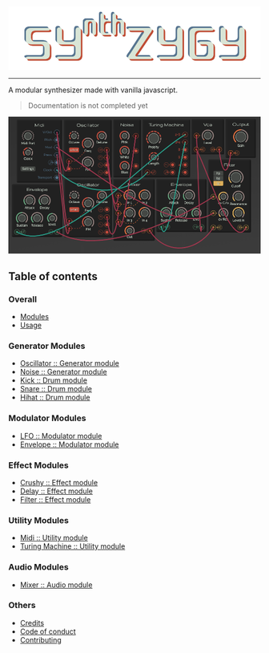 <!-- markdownlint-disable MD041 -->
![Logo](./images/logo.png)
<!-- markdownlint-enable MD041 -->

---

A modular synthesizer made with vanilla javascript.

> Documentation is not completed yet

![Overview](./images/overview.png)

## Table of contents

### Overall

* [Modules](./modules.md)
* [Usage](./usage.md)

### Generator Modules

* [Oscillator :: Generator module](./generators/oscillator.md)
* [Noise :: Generator module](./generators/noise.md)
* [Kick :: Drum module](./generators/kick.md)
* [Snare :: Drum module](./generators/snare.md)
* [Hihat :: Drum module](./generators/hihat.md)

### Modulator Modules

* [LFO :: Modulator module](./modulators/lfo.md)
* [Envelope :: Modulator module](./modulators/envelope.md)

### Effect Modules

* [Crushy :: Effect module](./modulators/bitcrush.md)
* [Delay :: Effect module](./modulators/delay.md)
* [Filter :: Effect module](./modulators/filter.md)

### Utility Modules

* [Midi :: Utility module](./utilities/midi.md)
* [Turing Machine :: Utility module](./utilities/turing.md)

### Audio Modules

* [Mixer :: Audio module](./audio/mixer.md)

### Others

* [Credits](./credits.md)
* [Code of conduct](./code-of-conduct.md)
* [Contributing](./contributing.md)

